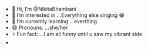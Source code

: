- 👋 Hi, I’m @NikitaBhambani
- 👀 I’m interested in ...Everything else singing 😁
- 🌱 I’m currently learning ...everthing 
- 😄 Pronouns: ...she/her
- ⚡ Fun fact: ...I am all funny until u saw my vibrant side
- 

<!---
Nikita4305/Nikita4305 is a ✨ special ✨ repository because its `README.md` (this file) appears on your GitHub profile.
You can click the Preview link to take a look at your changes.
--->
